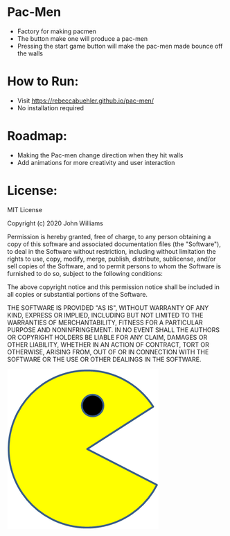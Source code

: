 # Pac-Men

* Factory for making pacmen
* The button make one will produce a pac-men
* Pressing the start game button will make the pac-men made bounce off the walls

# How to Run:

* Visit https://rebeccabuehler.github.io/pac-men/
* No installation required

# Roadmap:

* Making the Pac-men change direction when they hit walls
* Add animations for more creativity and user interaction

# License:

MIT License

Copyright (c) 2020 John Williams

Permission is hereby granted, free of charge, to any person obtaining a copy
of this software and associated documentation files (the "Software"), to deal
in the Software without restriction, including without limitation the rights
to use, copy, modify, merge, publish, distribute, sublicense, and/or sell
copies of the Software, and to permit persons to whom the Software is
furnished to do so, subject to the following conditions:

The above copyright notice and this permission notice shall be included in all
copies or substantial portions of the Software.

THE SOFTWARE IS PROVIDED "AS IS", WITHOUT WARRANTY OF ANY KIND, EXPRESS OR
IMPLIED, INCLUDING BUT NOT LIMITED TO THE WARRANTIES OF MERCHANTABILITY,
FITNESS FOR A PARTICULAR PURPOSE AND NONINFRINGEMENT. IN NO EVENT SHALL THE
AUTHORS OR COPYRIGHT HOLDERS BE LIABLE FOR ANY CLAIM, DAMAGES OR OTHER
LIABILITY, WHETHER IN AN ACTION OF CONTRACT, TORT OR OTHERWISE, ARISING FROM,
OUT OF OR IN CONNECTION WITH THE SOFTWARE OR THE USE OR OTHER DEALINGS IN THE
SOFTWARE.

<img src="PacMan1.png">


